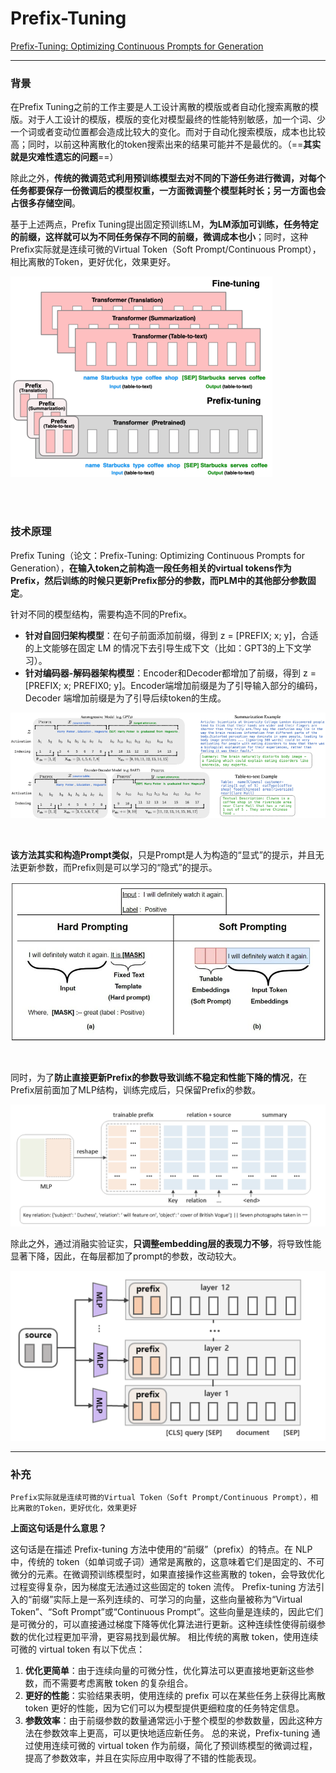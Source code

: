 # Prefix-Tuning

[Prefix-Tuning: Optimizing Continuous Prompts for Generation](https://arxiv.org/abs/2101.00190)

---

### 背景

在Prefix Tuning之前的工作主要是人工设计离散的模版或者自动化搜索离散的模版。对于人工设计的模版，模版的变化对模型最终的性能特别敏感，加一个词、少一个词或者变动位置都会造成比较大的变化。而对于自动化搜索模版，成本也比较高；同时，以前这种离散化的token搜索出来的结果可能并不是最优的。（==**其实就是灾难性遗忘的问题**==）

除此之外，**传统的微调范式利用预训练模型去对不同的下游任务进行微调，对每个任务都要保存一份微调后的模型权重，一方面微调整个模型耗时长；另一方面也会占很多存储空间**。

基于上述两点，Prefix Tuning提出固定预训练LM，**为LM添加可训练，任务特定的前缀，这样就可以为不同任务保存不同的前缀，微调成本也小**；同时，这种Prefix实际就是连续可微的Virtual Token（Soft Prompt/Continuous Prompt），相比离散的Token，更好优化，效果更好。

![alt text](image.png)



<br>
<br>


### 技术原理
Prefix Tuning（论文：Prefix-Tuning: Optimizing Continuous Prompts for Generation），**在输入token之前构造一段任务相关的virtual tokens作为Prefix，然后训练的时候只更新Prefix部分的参数，而PLM中的其他部分参数固定**。

针对不同的模型结构，需要构造不同的Prefix。

- **针对自回归架构模型**：在句子前面添加前缀，得到 z = [PREFIX; x; y]，合适的上文能够在固定 LM 的情况下去引导生成下文（比如：GPT3的上下文学习）。
- **针对编码器-解码器架构模型**：Encoder和Decoder都增加了前缀，得到 z = [PREFIX; x; PREFIX0; y]。Encoder端增加前缀是为了引导输入部分的编码，Decoder 端增加前缀是为了引导后续token的生成。

![alt text](image-1.png)

<br>

**该方法其实和构造Prompt类似**，只是Prompt是人为构造的“显式”的提示，并且无法更新参数，而Prefix则是可以学习的“隐式”的提示。

![alt text](image-2.png)

<br>

同时，为了**防止直接更新Prefix的参数导致训练不稳定和性能下降的情况**，在Prefix层前面加了MLP结构，训练完成后，只保留Prefix的参数。

![alt text](image-3.png)

除此之外，通过消融实验证实，**只调整embedding层的表现力不够**，将导致性能显著下降，因此，在每层都加了prompt的参数，改动较大。

![alt text](image-4.png)


---

### 补充

`Prefix实际就是连续可微的Virtual Token（Soft Prompt/Continuous Prompt），相比离散的Token，更好优化，效果更好`

**上面这句话是什么意思？**


这句话是在描述 Prefix-tuning 方法中使用的“前缀”（prefix）的特点。在 NLP 中，传统的 token（如单词或子词）通常是离散的，这意味着它们是固定的、不可微分的元素。在微调预训练模型时，如果直接操作这些离散的 token，会导致优化过程变得复杂，因为梯度无法通过这些固定的 token 流传。
Prefix-tuning 方法引入的“前缀”实际上是一系列连续的、可学习的向量，这些向量被称为“Virtual Token”、“Soft Prompt”或“Continuous Prompt”。这些向量是连续的，因此它们是可微分的，可以直接通过梯度下降等优化算法进行更新。这种连续性使得前缀参数的优化过程更加平滑，更容易找到最优解。
相比传统的离散 token，使用连续可微的 virtual token 有以下优点：
1. **优化更简单**：由于连续向量的可微分性，优化算法可以更直接地更新这些参数，而不需要考虑离散 token 的复杂组合。
2. **更好的性能**：实验结果表明，使用连续的 prefix 可以在某些任务上获得比离散 token 更好的性能，因为它们可以为模型提供更细粒度的任务特定信息。
3. **参数效率**：由于前缀参数的数量通常远小于整个模型的参数数量，因此这种方法在参数效率上更高，可以更快地适应新任务。
总的来说，Prefix-tuning 通过使用连续可微的 virtual token 作为前缀，简化了预训练模型的微调过程，提高了参数效率，并且在实际应用中取得了不错的性能表现。
